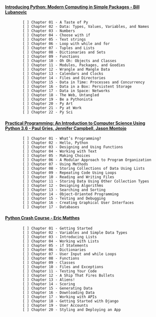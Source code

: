#### [Introducing Python: Modern Computing in Simple Packages - Bill Lubanovic](https://www.oreilly.com/library/view/introducing-python-2nd/9781492051374/)

            [ ] Chapter 01 - A Taste of Py
            [ ] Chapter 02 - Data: Types, Values, Variables, and Names
            [ ] Chapter 03 - Numbers
            [ ] Chapter 04 - Choose with if
            [ ] Chapter 05 - Text strings
            [ ] Chapter 06 - Loop with while and for
            [ ] Chapter 07 - Tuples and Lists
            [ ] Chapter 08 - Dictionaries and Sets
            [ ] Chapter 09 - Functions
            [ ] Chapter 10 - Oh Oh: Objects and Classes
            [ ] Chapter 11 - Modules, Packages, and Goodies
            [ ] Chapter 12 - Wrangle and Mangle Data
            [ ] Chapter 13 - Calendars and Clocks
            [ ] Chapter 14 - Files and Directories
            [ ] Chapter 15 - Data in Time: Processes and Concurrency
            [ ] Chapter 16 - Data in a Box: Persistent Storage
            [ ] Chapter 17 - Data in Space: Networks
            [ ] Chapter 18 - The Web, Untangled
            [ ] Chapter 19 - Be a Pythonista
            [ ] Chapter 20 - Py Art
            [ ] Chapter 21 - Py at Work
            [ ] Chapter 22 - Py Sci
            
            
#### [Practical Programming: An Introduction to Computer Science Using Python 3.6 -  Paul Gries, Jennifer Campbell, Jason Montojo](https://pragprog.com/titles/gwpy3/practical-programming-third-edition/)

            [ ] Chapter 01 - What’s Programming?
            [ ] Chapter 02 - Hello, Python
            [ ] Chapter 03 - Designing and Using Functions
            [ ] Chapter 04 - Working with Text
            [ ] Chapter 05 - Making Choices
            [ ] Chapter 06 - A Modular Approach to Program Organization
            [ ] Chapter 07 - Using Methods
            [ ] Chapter 08 - Storing Collections of Data Using Lists
            [ ] Chapter 09 - Repeating Code Using Loops
            [ ] Chapter 10 - Reading and Writing Files
            [ ] Chapter 11 - Storing Data Using Other Collection Types
            [ ] Chapter 12 - Designing Algorithms
            [ ] Chapter 13 - Searching and Sorting
            [ ] Chapter 14 - Object-Oriented Programming
            [ ] Chapter 15 - Testing and Debugging
            [ ] Chapter 16 - Creating Graphical User Interfaces
            [ ] Chapter 17 - Databases

#### [Python Crash Course - Eric Matthes](https://nostarch.com/python-crash-course-3rd-edition)

            [ ] Chapter 01 - Getting Started
            [ ] Chapter 02 - Variables and Simple Data Types
            [ ] Chapter 03 - Introducing Lists
            [ ] Chapter 04 - Working with Lists
            [ ] Chapter 05 - if Statements
            [ ] Chapter 06 - Dictionaries
            [ ] Chapter 07 - User Input and while Loops
            [ ] Chapter 08 - Functions
            [ ] Chapter 09 - Classes
            [ ] Chapter 10 - Files and Exceptions
            [ ] Chapter 11 - Testing Your Code
            [ ] Chapter 12 - A Ship That Fires Bullets
            [ ] Chapter 13 - Aliens!
            [ ] Chapter 14 - Scoring
            [ ] Chapter 15 - Generating Data
            [ ] Chapter 16 - Downloading Data
            [ ] Chapter 17 - Working with APIs
            [ ] Chapter 18 - Getting Started with Django
            [ ] Chapter 19 - User Accounts
            [ ] Chapter 20 - Styling and Deploying an App
